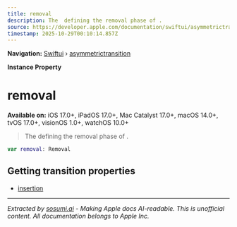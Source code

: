 ```yaml
---
title: removal
description: The  defining the removal phase of .
source: https://developer.apple.com/documentation/swiftui/asymmetrictransition/removal
timestamp: 2025-10-29T00:10:14.857Z
---
```


**Navigation:** [Swiftui](/documentation/swiftui) › [asymmetrictransition](/documentation/swiftui/asymmetrictransition)

**Instance Property**

# removal

**Available on:** iOS 17.0+, iPadOS 17.0+, Mac Catalyst 17.0+, macOS 14.0+, tvOS 17.0+, visionOS 1.0+, watchOS 10.0+

> The  defining the removal phase of .

```swift
var removal: Removal
```

## Getting transition properties

- [insertion](/documentation/swiftui/asymmetrictransition/insertion)

---

*Extracted by [sosumi.ai](https://sosumi.ai) - Making Apple docs AI-readable.*
*This is unofficial content. All documentation belongs to Apple Inc.*
